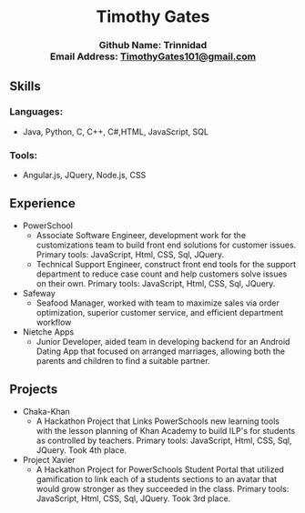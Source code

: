 # <center>Timothy Gates
### <center>Github Name: Trinnidad <br/> Email Address: TimothyGates101@gmail.com
## Skills
### Languages:
* Java, Python, C, C++, C#,HTML, JavaScript, SQL
### Tools:
* Angular.js, JQuery, Node.js, CSS 
## Experience
* PowerSchool
	* Associate Software Engineer, development work for the customizations team to build front end solutions for customer issues. Primary tools: JavaScript, Html, CSS, Sql, JQuery. 
	* Technical Support Engineer, construct front end  tools for the support department to reduce case count and help customers solve issues on their own. Primary tools: JavaScript, Html, CSS, Sql, JQuery. 
* Safeway
	* Seafood Manager, worked with team to maximize sales via order optimization, superior customer service, and efficient department workflow
* Nietche Apps
	* Junior Developer, aided team in developing backend for an Android Dating App that focused on arranged marriages, allowing both the parents and children to find a suitable partner. 
## Projects
* Chaka-Khan
	* A Hackathon Project that Links PowerSchools new learning tools with the lesson planning of Khan Academy to build ILP's for students as controlled by teachers. Primary tools: JavaScript, Html, CSS, Sql, JQuery. Took 4th place. 
* Project Xavier
	* A Hackathon Project for PowerSchools Student Portal that utilized gamification to link each of a students sections to an avatar that would grow stronger as they succeeded in the class. Primary tools: JavaScript, Html, CSS, Sql, JQuery. Took 3rd place. 


